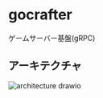 # gocrafter
ゲームサーバー基盤(gRPC)

## アーキテクチャ
![architecture drawio](https://github.com/game-core/gocrafter/assets/71867595/97c385a5-37b3-454a-a7c0-55b7faaf11c5)
